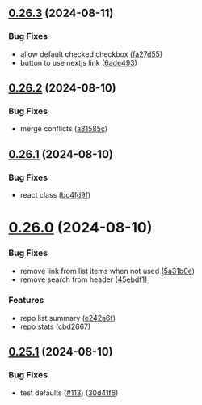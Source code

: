 ## [0.26.3](https://github.com/EddieHubCommunity/HealthCheck/compare/v0.26.2...v0.26.3) (2024-08-11)


### Bug Fixes

* allow default checked checkbox ([fa27d55](https://github.com/EddieHubCommunity/HealthCheck/commit/fa27d55581d4048d63e516dd39867922fb233146))
* button to use nextjs link ([6ade493](https://github.com/EddieHubCommunity/HealthCheck/commit/6ade493cfc6c250c0204db70644e36e21416a8ae))



## [0.26.2](https://github.com/EddieHubCommunity/HealthCheck/compare/v0.26.1...v0.26.2) (2024-08-10)


### Bug Fixes

* merge conflicts ([a81585c](https://github.com/EddieHubCommunity/HealthCheck/commit/a81585cd7b3c127d6fb2310c71a847d4b03607b5))



## [0.26.1](https://github.com/EddieHubCommunity/HealthCheck/compare/v0.26.0...v0.26.1) (2024-08-10)


### Bug Fixes

* react class ([bc4fd9f](https://github.com/EddieHubCommunity/HealthCheck/commit/bc4fd9f764d8d49c6595b13cb9a42fb90afc0738))



# [0.26.0](https://github.com/EddieHubCommunity/HealthCheck/compare/v0.25.1...v0.26.0) (2024-08-10)


### Bug Fixes

* remove link from list items when not used ([5a31b0e](https://github.com/EddieHubCommunity/HealthCheck/commit/5a31b0e45ee9fe90ec9355692cb29a21e6ea6190))
* remove search from header ([45ebdf1](https://github.com/EddieHubCommunity/HealthCheck/commit/45ebdf1b068435267766de158dcd9a99af333317))


### Features

* repo list summary ([e242a6f](https://github.com/EddieHubCommunity/HealthCheck/commit/e242a6f38d3f8c3c534bfd684e34bf5190446c5d))
* repo stats ([cbd2667](https://github.com/EddieHubCommunity/HealthCheck/commit/cbd2667678f831a3641bf62b5745aed189a63942))



## [0.25.1](https://github.com/EddieHubCommunity/HealthCheck/compare/v0.25.0...v0.25.1) (2024-08-10)


### Bug Fixes

* test defaults ([#113](https://github.com/EddieHubCommunity/HealthCheck/issues/113)) ([30d41f6](https://github.com/EddieHubCommunity/HealthCheck/commit/30d41f6f019ff8b62f63444181da428c5a4bf6d3))



